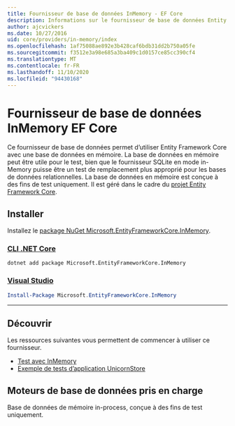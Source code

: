 ```yaml
---
title: Fournisseur de base de données InMemory - EF Core
description: Informations sur le fournisseur de base de données Entity Framework Core InMemory.
author: ajcvickers
ms.date: 10/27/2016
uid: core/providers/in-memory/index
ms.openlocfilehash: 1af75088ae892e3b428caf6bdb31dd2b750a05fe
ms.sourcegitcommit: f3512e3a98e685a3ba409c1d0157ce85cc390cf4
ms.translationtype: MT
ms.contentlocale: fr-FR
ms.lasthandoff: 11/10/2020
ms.locfileid: "94430168"
---
```

# <a name="ef-core-in-memory-database-provider"></a>Fournisseur de base de données InMemory EF Core

Ce fournisseur de base de données permet d’utiliser Entity Framework Core avec une base de données en mémoire. La base de données en mémoire peut être utile pour le test, bien que le fournisseur SQLite en mode in-Memory puisse être un test de remplacement plus approprié pour les bases de données relationnelles. La base de données en mémoire est conçue à des fins de test uniquement. Il est géré dans le cadre du [projet Entity Framework Core](https://github.com/dotnet/efcore).

## <a name="install"></a>Installer

Installez le [package NuGet Microsoft.EntityFrameworkCore.InMemory](https://www.nuget.org/packages/Microsoft.EntityFrameworkCore.InMemory/).

### <a name="net-core-cli"></a>[CLI .NET Core](#tab/dotnet-core-cli)

```dotnetcli
dotnet add package Microsoft.EntityFrameworkCore.InMemory
```

### <a name="visual-studio"></a>[Visual Studio](#tab/vs)

```powershell
Install-Package Microsoft.EntityFrameworkCore.InMemory
```

***

## <a name="get-started"></a>Découvrir

Les ressources suivantes vous permettent de commencer à utiliser ce fournisseur.

* [Test avec InMemory](xref:core/testing/in-memory)
* [Exemple de tests d’application UnicornStore](https://github.com/rowanmiller/UnicornStore/blob/master/UnicornStore/src/UnicornStore.Tests/Controllers/ShippingControllerTests.cs)

## <a name="supported-database-engines"></a>Moteurs de base de données pris en charge

Base de données de mémoire in-process, conçue à des fins de test uniquement.
